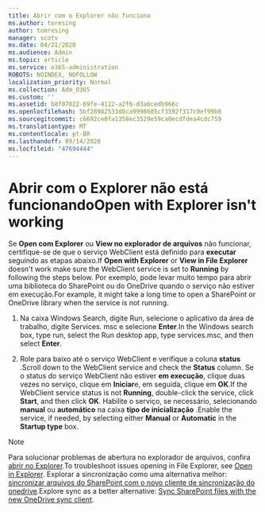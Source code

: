 ```yaml
---
title: Abrir com o Explorer não funciona
ms.author: toresing
author: tomresing
manager: scotv
ms.date: 04/21/2020
ms.audience: Admin
ms.topic: article
ms.service: o365-administration
ROBOTS: NOINDEX, NOFOLLOW
localization_priority: Normal
ms.collection: Adm_O365
ms.custom: ''
ms.assetid: b8f07022-69fe-4112-a2f6-d3a6cedb966c
ms.openlocfilehash: 5bf28982533d8ca9998605cf3592f317c0ef99b0
ms.sourcegitcommit: c6692ce0fa1358ec3529e59ca0ecdfdea4cdc759
ms.translationtype: MT
ms.contentlocale: pt-BR
ms.lasthandoff: 09/14/2020
ms.locfileid: "47694444"
---
```

# <a name="open-with-explorer-isnt-working"></a><span data-ttu-id="98d15-102">Abrir com o Explorer não está funcionando</span><span class="sxs-lookup"><span data-stu-id="98d15-102">Open with Explorer isn't working</span></span>

<span data-ttu-id="98d15-103">Se **Open com Explorer** ou **View no explorador de arquivos** não funcionar, certifique-se de que o serviço WebClient está definido para **executar** seguindo as etapas abaixo.</span><span class="sxs-lookup"><span data-stu-id="98d15-103">If **Open with Explorer** or **View in File Explorer** doesn't work make sure the WebClient service is set to **Running** by following the steps below.</span></span> <span data-ttu-id="98d15-104">Por exemplo, pode levar muito tempo para abrir uma biblioteca do SharePoint ou do OneDrive quando o serviço não estiver em execução.</span><span class="sxs-lookup"><span data-stu-id="98d15-104">For example, it might take a long time to open a SharePoint or OneDrive library when the service is not running.</span></span> 
  
1. <span data-ttu-id="98d15-105">Na caixa Windows Search, digite Run, selecione o aplicativo da área de trabalho, digite Services. msc e selecione **Enter**.</span><span class="sxs-lookup"><span data-stu-id="98d15-105">In the Windows search box, type run, select the Run desktop app, type services.msc, and then select **Enter**.</span></span>
    
2. <span data-ttu-id="98d15-106">Role para baixo até o serviço WebClient e verifique a coluna **status** .</span><span class="sxs-lookup"><span data-stu-id="98d15-106">Scroll down to the WebClient service and check the **Status** column.</span></span> <span data-ttu-id="98d15-107">Se o status do serviço WebClient não estiver **em execução**, clique duas vezes no serviço, clique em **Iniciar**e, em seguida, clique em **OK**.</span><span class="sxs-lookup"><span data-stu-id="98d15-107">If the WebClient service status is not **Running**, double-click the service, click **Start**, and then click **OK**.</span></span> <span data-ttu-id="98d15-108">Habilite o serviço, se necessário, selecionando **manual** ou **automático** na caixa **tipo de inicialização** .</span><span class="sxs-lookup"><span data-stu-id="98d15-108">Enable the service, if needed, by selecting either **Manual** or **Automatic** in the **Startup type** box.</span></span> 
    
> [!NOTE]
> <span data-ttu-id="98d15-109">Para solucionar problemas de abertura no explorador de arquivos, confira [abrir no Explorer](https://go.microsoft.com/fwlink/?linkid=871665).</span><span class="sxs-lookup"><span data-stu-id="98d15-109">To troubleshoot issues opening in File Explorer, see [Open in Explorer](https://go.microsoft.com/fwlink/?linkid=871665).</span></span> <span data-ttu-id="98d15-110">Explorar a sincronização como uma alternativa melhor: [sincronizar arquivos do SharePoint com o novo cliente de sincronização do onedrive](https://go.microsoft.com/fwlink/?linkid=871666).</span><span class="sxs-lookup"><span data-stu-id="98d15-110">Explore sync as a better alternative: [Sync SharePoint files with the new OneDrive sync client](https://go.microsoft.com/fwlink/?linkid=871666).</span></span> 
  

